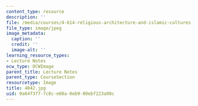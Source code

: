 ```yaml
---
content_type: resource
description: ''
file: /media/courses/4-614-religious-architecture-and-islamic-cultures-fall-2002/0a64f3777c8ce60a0eb980ebf223a98c_4042.jpg
file_type: image/jpeg
image_metadata:
  caption: ''
  credit: ''
  image-alt: ''
learning_resource_types:
- Lecture Notes
ocw_type: OCWImage
parent_title: Lecture Notes
parent_type: CourseSection
resourcetype: Image
title: 4042.jpg
uid: 0a64f377-7c8c-e60a-0eb9-80ebf223a98c
---
```

